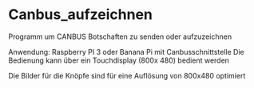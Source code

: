 # Canbus_aufzeichnen
Programm um CANBUS Botschaften zu senden oder aufzuzeichnen

Anwendung: Raspberry PI 3 oder Banana Pi mit Canbusschnittstelle
           Die Bedienung kann über ein Touchdisplay (800x 480) bedient werden


Die Bilder für die Knöpfe sind für eine Auflösung von 800x480 optimiert



